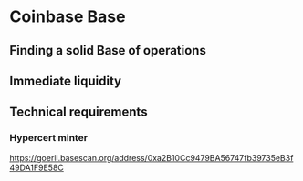 # Coinbase Base

## Finding a solid Base of operations

## Immediate liquidity

## Technical requirements

### Hypercert minter

https://goerli.basescan.org/address/0xa2B10Cc9479BA56747fb39735eB3f49DA1F9E58C
